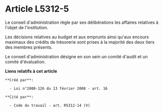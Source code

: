 # Article L5312-5

Le conseil d'administration règle par ses délibérations les affaires relatives à l'objet de l'institution. 

Les décisions relatives au budget et aux emprunts ainsi qu'aux encours maximaux des crédits de trésorerie sont prises à la
majorité des deux tiers des membres présents. 

Le conseil d'administration désigne en son sein un comité d'audit et un comité d'évaluation.

**Liens relatifs à cet article**

	**Créé par**:

	  - Loi n°2008-126 du 13 février 2008 - art. 16

	**Cité par**:

	  - Code du travail - art. R5312-14 (V)
